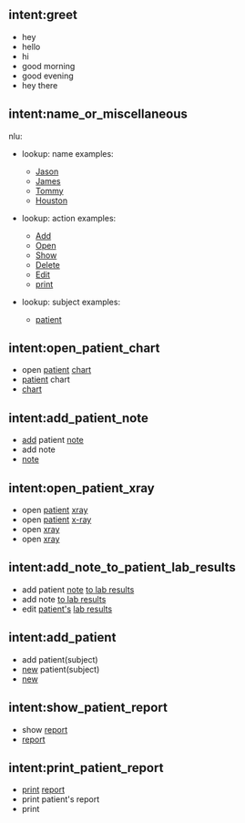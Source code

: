 ## intent:greet
- hey
- hello
- hi
- good morning
- good evening
- hey there

## intent:name_or_miscellaneous

nlu:
- lookup: name
  examples:
    - [Jason](name)
    - [James](name)
    - [Tommy](name)
    - [Houston](name)

- lookup: action
  examples:
    - [Add](action)
    - [Open](action)
    - [Show](action)
    - [Delete](action)
    - [Edit](action)
    - [print](action)

- lookup: subject
  examples:
    - [patient](subject)

## intent:open_patient_chart
- open [patient](subject) [chart](patient's_what?)
- [patient](subject) chart
- [chart](patient's_what?)

## intent:add_patient_note
- [add](action) patient [note](patient's_what?)
- add note
- [note](patient's_what?)

## intent:open_patient_xray
- open [patient](subject) [xray](patient's_what?)
- open [patient](subject) [x-ray](patient's_what?)
- open [xray](patient's_what?)
- open [xray](patient's_what?)

## intent:add_note_to_patient_lab_results
- add patient [note](patient's_what?) [to lab results](to_patient's_what?)
- add note [to lab results](to_patient's_what?)
- edit [patient's](subject) [lab results](to_patient's_what?)

## intent:add_patient
- add patient(subject)
- [new](adjective) patient(subject)
- [new](adjective)

## intent:show_patient_report
- show [report](patient's_what?)
- [report](patient's_what?)

## intent:print_patient_report
- [print](action) [report](patient's_what?)
- print patient's report
- print

